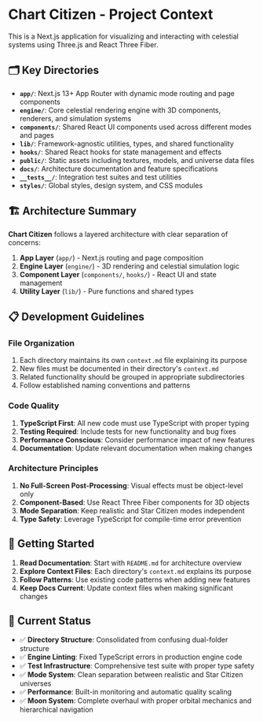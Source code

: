 # Chart Citizen - Project Context

This is a Next.js application for visualizing and interacting with celestial systems using Three.js and React Three Fiber.

## 🗂️ Key Directories

- **`app/`**: Next.js 13+ App Router with dynamic mode routing and page components
- **`engine/`**: Core celestial rendering engine with 3D components, renderers, and simulation systems
- **`components/`**: Shared React UI components used across different modes and pages
- **`lib/`**: Framework-agnostic utilities, types, and shared functionality
- **`hooks/`**: Shared React hooks for state management and effects
- **`public/`**: Static assets including textures, models, and universe data files
- **`docs/`**: Architecture documentation and feature specifications
- **`__tests__/`**: Integration test suites and test utilities
- **`styles/`**: Global styles, design system, and CSS modules

## 🏗️ Architecture Summary

**Chart Citizen** follows a layered architecture with clear separation of concerns:

1. **App Layer** (`app/`) - Next.js routing and page composition
2. **Engine Layer** (`engine/`) - 3D rendering and celestial simulation logic  
3. **Component Layer** (`components/`, `hooks/`) - React UI and state management
4. **Utility Layer** (`lib/`) - Pure functions and shared types

## 📋 Development Guidelines

### **File Organization**
1. Each directory maintains its own `context.md` file explaining its purpose
2. New files must be documented in their directory's `context.md`
3. Related functionality should be grouped in appropriate subdirectories
4. Follow established naming conventions and patterns

### **Code Quality**
1. **TypeScript First**: All new code must use TypeScript with proper typing
2. **Testing Required**: Include tests for new functionality and bug fixes
3. **Performance Conscious**: Consider performance impact of new features
4. **Documentation**: Update relevant documentation when making changes

### **Architecture Principles**
1. **No Full-Screen Post-Processing**: Visual effects must be object-level only
2. **Component-Based**: Use React Three Fiber components for 3D objects
3. **Mode Separation**: Keep realistic and Star Citizen modes independent
4. **Type Safety**: Leverage TypeScript for compile-time error prevention

## 🚀 Getting Started

1. **Read Documentation**: Start with `README.md` for architecture overview
2. **Explore Context Files**: Each directory's `context.md` explains its purpose  
3. **Follow Patterns**: Use existing code patterns when adding new features
4. **Keep Docs Current**: Update context files when making significant changes

## 🎯 Current Status

- ✅ **Directory Structure**: Consolidated from confusing dual-folder structure
- ✅ **Engine Linting**: Fixed TypeScript errors in production engine code
- ✅ **Test Infrastructure**: Comprehensive test suite with proper type safety
- ✅ **Mode System**: Clean separation between realistic and Star Citizen universes
- ✅ **Performance**: Built-in monitoring and automatic quality scaling
- ✅ **Moon System**: Complete overhaul with proper orbital mechanics and hierarchical navigation 